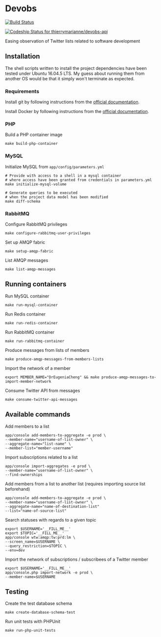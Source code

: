# Devobs

[![Build Status](https://travis-ci.org/thierrymarianne/devobs-api.svg?branch=master)](https://travis-ci.org/thierrymarianne/devobs-api)

[![Codeship Status for thierrymarianne/devobs-api](https://app.codeship.com/projects/beea8780-6695-0137-8a94-5e66d93e8e29/status?branch=master)](https://app.codeship.com/projects/345349)

Easing observation of Twitter lists related to software development

## Installation

The shell scripts written to install the project dependencies have been tested under Ubuntu 16.04.5 LTS.
My guess about running them from another OS would be that it simply won't terminate as expected.

### Requirements

Install git by following instructions from the [official documentation](https://git-scm.org/).

Install Docker by following instructions from the [official documentation](https://docs.docker.com/install/linux/docker-ce/ubuntu/).

### PHP

Build a PHP container image

```
make build-php-container
```

### MySQL

Initialize MySQL from `app/config/parameters.yml`

```
# Provide with access to a shell in a mysql container 
# where access have been granted from credentials in parameters.yml
make initialize-mysql-volume
```

```
# Generate queries to be executed
# when the project data model has been modified
make diff-schema
```

### RabbitMQ

Configure RabbitMQ privileges

```
make configure-rabbitmq-user-privileges
```

Set up AMQP fabric

```
make setup-amqp-fabric
```

List AMQP messages

```
make list-amqp-messages
```

## Running containers

Run MySQL container

```
make run-mysql-container
```

Run Redis container

```
make run-redis-container
```

Run RabbitMQ container

```
make run-rabbitmq-container
```

Produce messages from lists of members

```
make produce-amqp-messages-from-members-lists
```

Import the network of a member

```
export MEMBER_NAME="DrEugeniaCheng" && make produce-amqp-messages-to-import-member-network 
```

Consume Twitter API from messages

```
make consume-twitter-api-messages
```

## Available commands

Add members to a list

```
app/console add-members-to-aggregate -e prod \
--member-name="username-of-list-owner" \
--aggregate-name="list-name" \
--member-list="member-username"
```

Import subscriptions related to a list

```
app/console import-aggregates -e prod \
--member-name="username-of-list-owner" \
--find-ownerships
```

Add members from a list to another list 
(requires importing source list beforehand)

```
app/console add-members-to-aggregate -e prod \
--member-name="username-of-list-owner" \
--aggregate-name="name-of-destination-list" 
--list="name-of-source-list"
```

Search statuses with regards to a given topic

```
export $USERNAME='__FILL_ME__'
export $TOPIC='__FILL_ME__'
app/console wtw:amqp:tw:prd:lm \
--screen_name=$USERNAME \
--query_restriction=$TOPIC \
--env=dev
```

Import the network of subscriptions / subscribees of a Twitter member 

```
export $USERNAME='__FILL_ME__'
app/console.php import-network -e prod \
--member-name=$USERNAME
```

## Testing

Create the test database schema

```
make create-database-schema-test
``` 

Run unit tests with PHPUnit 

```
make run-php-unit-tests
```
